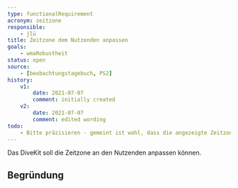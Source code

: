 ```yaml
---
type: functionalRequirement
acronym: zeitzone
responsible: 
    - jlü
title: Zeitzone dem Nutzenden anpassen
goals: 
    - wmaRobustheit
status: open
source:
    - [beobachtungstagebuch, PS2]
history:
    v1:
        date: 2021-07-07
        comment: initially created
    v2:
        date: 2021-07-07
        comment: edited wording
todo: 
    - Bitte präzisieren - gemeint ist wohl, dass die angezeigte Zeitzone die lokale sein sollte (z.Z. ist das UTC, es sollte aber MESZ sein). Dadurch ist die angezeigte Uhrzeit im "aktuelle Zeit minus 2h", was zu der Verwirrung führt, dass die Test/Feedbackseite nicht aktualisiert wird. Ist mir auch schon passiert. 
---
```


Das DiveKit soll die Zeitzone an den Nutzenden anpassen können.

## Begründung


